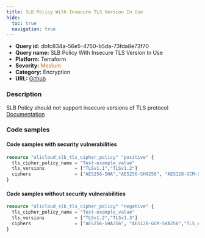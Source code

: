```yaml
---
title: SLB Policy With Insecure TLS Version In Use
hide:
  toc: true
  navigation: true
---
```


<style>
  .highlight .hll {
    background-color: #ff171742;
  }
  .md-content {
    max-width: 1100px;
    margin: 0 auto;
  }
</style>

-   **Query id:** dbfc834a-56e5-4750-b5da-73fda8e73f70
-   **Query name:** SLB Policy With Insecure TLS Version In Use
-   **Platform:** Terraform
-   **Severity:** <span style="color:#C60">Medium</span>
-   **Category:** Encryption
-   **URL:** [Github](https://github.com/Checkmarx/kics/tree/master/assets/queries/terraform/alicloud/slb_policy_with_insecure_tls_version_in_use)

### Description
SLB Policy should not support insecure versions of TLS protocol<br>
[Documentation](https://registry.terraform.io/providers/aliyun/alicloud/latest/docs/resources/slb_tls_cipher_policy)

### Code samples
#### Code samples with security vulnerabilities
```tf title="Positive test num. 1 - tf file" hl_lines="3"
resource "alicloud_slb_tls_cipher_policy" "positive" {
  tls_cipher_policy_name = "Test-example_value"
  tls_versions           = ["TLSv1.1","TLSv1.2"]
  ciphers                = ["AES256-SHA","AES256-SHA256", "AES128-GCM-SHA256"]
}

```


#### Code samples without security vulnerabilities
```tf title="Negative test num. 1 - tf file"
resource "alicloud_slb_tls_cipher_policy" "negative" {
  tls_cipher_policy_name = "Test-example_value"
  tls_versions           = ["TLSv1.2","TLSv1.3"]
  ciphers                = ["AES256-SHA256", "AES128-GCM-SHA256","TLS_AES_256_GCM_SHA384"]
}

```
